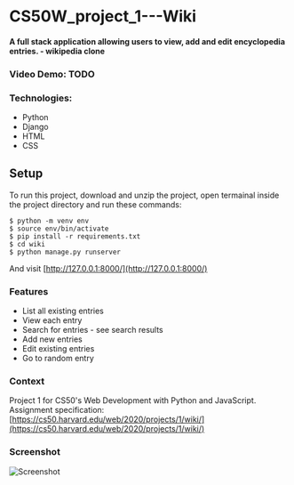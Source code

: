 # CS50W_project_1---Wiki

#### A full stack application allowing users to view, add and edit encyclopedia entries. - wikipedia clone


### Video Demo:  TODO

### Technologies:
* Python
* Django
* HTML
* CSS

## Setup
To run this project, download and unzip the project, open termainal inside the project directory and run these commands:

```
$ python -m venv env
$ source env/bin/activate
$ pip install -r requirements.txt
$ cd wiki
$ python manage.py runserver
```
And visit [http://127.0.0.1:8000/](http://127.0.0.1:8000/)

### Features
* List all existing entries
* View each entry
* Search for entries - see search results
* Add new entries
* Edit existing entries
* Go to random entry

### Context
Project 1 for CS50's Web Development with Python and JavaScript.
Assignment specification: [https://cs50.harvard.edu/web/2020/projects/1/wiki/](https://cs50.harvard.edu/web/2020/projects/1/wiki/)

### Screenshot
![Screenshot](https://nishijama.github.io/PersonalWebpage/static/images/wiki.png)
